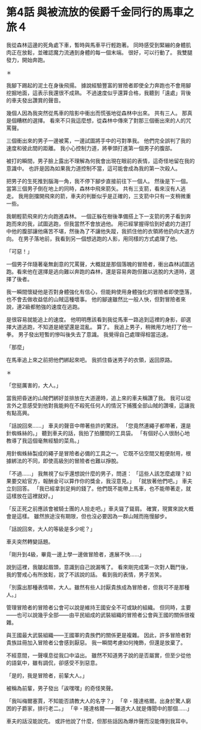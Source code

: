 # 第4話 與被流放的侯爵千金同行的馬車之旅４

我從森林這邊的死角處下車，暫時與馬車平行輕跑著。
同時感受到緊繃的身體肌肉正在放鬆，並確認魔力流通到身體的每一個末端。
很好，可以行動了。
我雙腿發力，開始奔跑。

＊

我腳下踢起的泥土在身後飛揚。
據說經驗豐富的冒險者即使全力奔跑也不會用腳挖掘地面，這表示我還很不成熟。
不過速度似乎還算合格，我聽到「遠處」背後的車夫發出讚賞的聲音。

幾個人因為我突然從馬車的陰影中衝出而慌張地從森林中出來。
共有三人。
那真是個糟糕的選擇。
看來不只我這麼想，從森林中傳來了對那三個衝出來的人的咒罵聲。

三個衝出來的男子一邊被罵，一邊試圖將手中的弓對準我。
他們完全誤判了我的速度和彼此間的距離。
我小心控制力道，將拳頭打進第一個男子的腹部。

被打的瞬間，男子臉上露出不理解為何我會出現在眼前的表情，這奇怪地留在我的意識中。
也許是因為如果我力道控制不當，這可能會成為我的第一次殺人。

把男子的生死推到腦海一角，我不停下腳步直接前往下一個人。
然後是下一個。
當第三個男子倒在地上的同時，森林中飛來箭矢。
共有三支箭，看來沒有人逃走。
我用劍擋開飛來的箭，車夫的判斷似乎是正確的，三支箭中只有一支稍微重一些。

我朝輕箭飛來的方向跑進森林。
一個正躲在樹後準備搭上下一支箭的男子看到奔跑而來的我，試圖逃跑，但我當然不會放過他。
用已經掌握得恰到好處的力道打中他的腹部讓他痛苦不堪，然後為了不讓他失蹤，我抓住他的衣領將他扔向大道方向。
在男子落地前，我看到另一個想逃跑的人影，用同樣的方式處理了他。

「可惡！」

一個男子伴隨著毫無創意的咒罵聲，大概就是那個落魄的冒險者，衝出森林試圖逃跑。看來他在選擇是逃向難以奔跑的森林，還是容易奔跑但難以逃脫的大道時，選擇了後者。

我一瞬間懷疑他是否對身體強化有信心，但能夠使用身體強化的冒險者即使墮落，也不會去做收益低的山賊這種壞事。
他的腳速雖然比一般人快，但對冒險者來說，連2級都勉強的速度在逃跑。

是很容易就能追上的速度。
他明明應該看到我從馬車一路追到這裡的身影，卻選擇大道逃跑，不知道是絕望還是混亂。
算了。
我追上男子，稍微用力地打了他一拳。
男子發出短暫的慘叫後失去了意識。
我覺得自己處理得相當迅速。

「那麼」

在馬車追上來之前把他們綁起來吧。
我抓住昏迷男子的衣領，返回原路。

＊

「您挺厲害的，大人。」

當我把昏迷的山賊們綁好並排放在大道邊時，追上來的車夫稱讚了我。
我可以從言外之意感受到他對我能夠在不殺死任何人的情況下捕獲全部山賊的讚嘆，這讓我有點高興。

「話說回來……」
車夫的聲音中帶著些許的驚訝。
「您竟然連繩子都帶著，還是針蜘蛛絲的。」
聽到車夫的話，我拍了拍腰間的工具袋。
「有個好心人很耐心地教導了我這個毫無經驗的菜鳥。」

用針蜘蛛絲製成的繩子是冒險者必備的工具之一。
它既不佔空間又輕便耐用，根據綁法的不同，即使高級別的冒險者也難以掙脫。

「不過……」
我無視了似乎還想說什麼的男子，問道：
「這些人該怎麼處理？如果要交給官方，報酬金可以算作你的獎金，我沒意見。」
「就放著他們吧。」
車夫立刻回答。
「我已經拿到足夠的錢了。他們既不能帶上馬車，也不能帶著走，就這樣放在這裡就好。」

「反正死之前應該會被騎士團的人撿走吧。」車夫聳了聳肩。
確實，現實來說大概會是這樣。
雖然旅途沒有期限，但也沒必要因為一群山賊而拖慢腳步。

「話說回來，大人的等級是多少呢？」

車夫突然轉變話題。

「剛升到4級，畢竟一邊上學一邊做冒險者，進展不快……」

說到這裡，我皺起眉頭，意識到自己說漏嘴了。
看來剛完成第一次對人戰鬥後，我的警戒心有所放鬆，說了不該說的話。
看到我的表情，男子苦笑。

「別露出那種表情嘛，大人。雖然有些人討厭貴族成為冒險者，但我可不是那種人。」

管理冒險者的冒險者公會可以說是維持王國安全不可或缺的組織。
但同時，主要——也可以說幾乎全部——由平民組成的武裝組織的冒險者公會與王國的關係很複雜。

與王國最大武裝組織——王國軍的貴族們的關係更是複雜。
因此，許多冒險者對貴族註冊加入冒險者公會感到厭惡。
我一瞬間考慮如何掩飾，但還是放棄了。

不經意間，一聲嘆息從我口中溢出。
雖然不知道男子說的是否屬實，但至少從他的語氣中，雖有調侃，卻感受不到惡意。

「是的，我是冒險者，前輩大人。」

被稱為前輩，男子發出「誒嘿嘿」的奇怪笑聲。

「我叫梅爾塞賈，不知能否請教大人的名字？」
「辛・隆達格爾。出身於驚人窮困的子爵家，排行老二。」
「辛・隆達格爾——難道大人就是傳聞中的那個……」

車夫的話沒能說完。
或許他說了什麼，但那些話因為爆炸聲而沒能傳到我耳中。